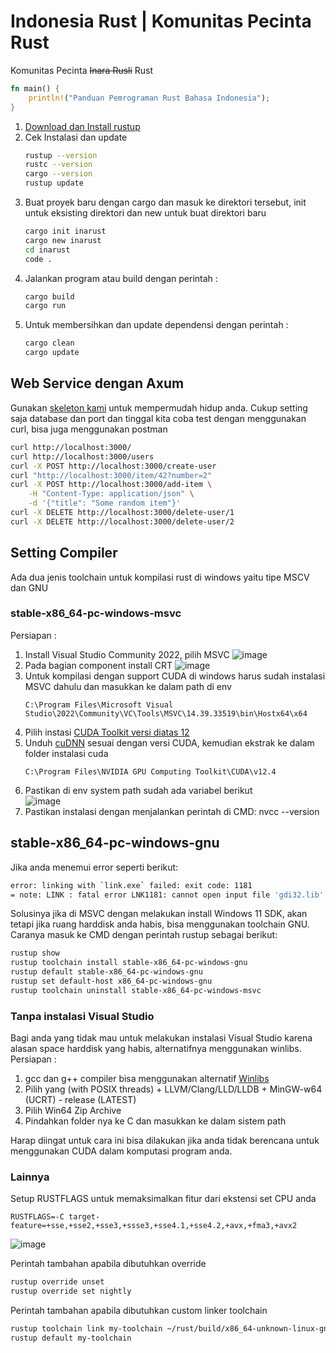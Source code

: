 # Indonesia Rust | Komunitas Pecinta Rust
Komunitas Pecinta <del>Inara Rusli</del> Rust
```rs
fn main() {
    println!("Panduan Pemrograman Rust Bahasa Indonesia");
}
```

1. [Download dan Install rustup](https://www.rust-lang.org/tools/install)  
2. Cek Instalasi dan update
   ```sh
   rustup --version
   rustc --version
   cargo --version
   rustup update
   ```
3. Buat proyek baru dengan cargo dan masuk ke direktori tersebut, init untuk eksisting direktori dan new untuk buat direktori baru
   ```sh
   cargo init inarust
   cargo new inarust
   cd inarust
   code .
   ```
4. Jalankan program atau build dengan perintah :
   ```sh
   cargo build
   cargo run
   ```
5. Untuk membersihkan dan update dependensi dengan perintah :
   ```sh
   cargo clean
   cargo update
   ```

## Web Service dengan Axum

Gunakan [skeleton kami](https://github.com/inarust/inarust) untuk mempermudah hidup anda.
Cukup setting saja database dan port dan tinggal kita coba test dengan menggunakan curl, bisa juga menggunakan postman
```sh
curl http://localhost:3000/
curl http://localhost:3000/users
curl -X POST http://localhost:3000/create-user
curl "http://localhost:3000/item/42?number=2"
curl -X POST http://localhost:3000/add-item \
    -H "Content-Type: application/json" \
    -d '{"title": "Some random item"}'
curl -X DELETE http://localhost:3000/delete-user/1
curl -X DELETE http://localhost:3000/delete-user/2

```

## Setting Compiler

Ada dua jenis toolchain untuk kompilasi rust di windows yaitu tipe MSCV dan GNU

### stable-x86_64-pc-windows-msvc

Persiapan :
1. Install Visual Studio Community 2022, pilih MSVC
   ![image](https://github.com/inarust/inarust.github.io/assets/11188109/d5e16ee3-a331-46fd-aba6-6d86f602486f)  
2. Pada bagian component install CRT
   ![image](https://github.com/inarust/inarust.github.io/assets/11188109/8cfa439d-866f-4077-aeaf-1b4881144c9b)  
3. Untuk kompilasi dengan support CUDA di windows harus sudah instalasi MSVC dahulu dan masukkan ke dalam path di env
   ```env
   C:\Program Files\Microsoft Visual Studio\2022\Community\VC\Tools\MSVC\14.39.33519\bin\Hostx64\x64
   ```
4. Pilih instasi [CUDA Toolkit versi diatas 12](https://developer.nvidia.com/cuda-toolkit)
5. Unduh [cuDNN](https://developer.nvidia.com/rdp/cudnn-archive) sesuai dengan versi CUDA, kemudian ekstrak ke dalam folder instalasi cuda
   ```env
   C:\Program Files\NVIDIA GPU Computing Toolkit\CUDA\v12.4
   ```
6. Pastikan di env system path sudah ada variabel berikut  
   ![image](https://github.com/inarust/inarust.github.io/assets/11188109/0d152055-5d2f-4266-838c-6ce105dddea9)  
7. Pastikan instalasi dengan menjalankan perintah di CMD: nvcc --version


## stable-x86_64-pc-windows-gnu

Jika anda menemui error seperti berikut:
```sh
error: linking with `link.exe` failed: exit code: 1181
= note: LINK : fatal error LNK1181: cannot open input file 'gdi32.lib'
```
Solusinya jika di MSVC dengan melakukan install Windows 11 SDK, akan tetapi jika ruang harddisk anda habis, bisa menggunakan toolchain GNU. Caranya masuk ke CMD dengan perintah rustup sebagai berikut:
```sh
rustup show
rustup toolchain install stable-x86_64-pc-windows-gnu
rustup default stable-x86_64-pc-windows-gnu
rustup set default-host x86_64-pc-windows-gnu
rustup toolchain uninstall stable-x86_64-pc-windows-msvc
```

### Tanpa instalasi Visual Studio

Bagi anda yang tidak mau untuk melakukan instalasi Visual Studio karena alasan space harddisk yang habis, alternatifnya menggunakan winlibs. Persiapan :
1. gcc dan g++ compiler bisa menggunakan alternatif [Winlibs](https://winlibs.com/)
2. Pilih yang (with POSIX threads) + LLVM/Clang/LLD/LLDB + MinGW-w64 (UCRT) - release (LATEST)
3. Pilih Win64 Zip Archive
4. Pindahkan folder nya ke C dan masukkan ke dalam sistem path

Harap diingat untuk cara ini bisa dilakukan jika anda tidak berencana untuk menggunakan CUDA dalam komputasi program anda.

### Lainnya

Setup RUSTFLAGS untuk memaksimalkan fitur dari ekstensi set CPU anda
```env
RUSTFLAGS=-C target-feature=+sse,+sse2,+sse3,+ssse3,+sse4.1,+sse4.2,+avx,+fma3,+avx2
```
![image](https://github.com/inarust/inarust.github.io/assets/11188109/7c095d04-33ff-4859-968a-8e5e6e4befce)  

Perintah tambahan apabila dibutuhkan override
```sh
rustup override unset
rustup override set nightly
```

Perintah tambahan apabila dibutuhkan custom linker toolchain
```sh
rustup toolchain link my-toolchain ~/rust/build/x86_64-unknown-linux-gnu/stage2/
rustup default my-toolchain
```
